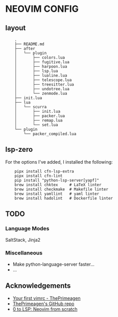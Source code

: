 # NEOVIM CONFIG

## layout
        .
        ├── README.md
        ├── after
        │   └── plugin
        │       ├── colors.lua
        │       ├── fugitive.lua
        │       ├── harpoon.lua
        │       ├── lsp.lua
        │       ├── lualine.lua
        │       ├── telescope.lua
        │       ├── treesitter.lua
        │       ├── undotree.lua
        │       └── zenmode.lua
        ├── init.lua
        ├── lua
        │   └── scurra
        │       ├── init.lua
        │       ├── packer.lua
        │       ├── remap.lua
        │       └── set.lua
        └── plugin
            └── packer_compiled.lua
## lsp-zero

For the options I've added, I installed the following:

        pipx install cfn-lsp-extra
        pipx install cfn-lint
        pip install "python-lsp-server[yapf]"
        brew install chktex     # LaTeX linter
        brew install checkmake  # Makefile linter
        brew install yamllint   # yaml linter
        brew install hadolint   # Dockerfile linter

## TODO

### Language Modes

SaltStack, Jinja2

### Miscellaneous

* Make python-language-server faster...
* ...

## Acknowledgements

* [Your first vimrc - ThePrimeagen](https://www.youtube.com/watch?v=x2QJYq4IX6M)
* [ThePrimeagen's GitHub repo](https://github.com/ThePrimeagen/.dotfiles/tree/master/vim-2022/.config/nvim)
* [0 to LSP: Neovim from scratch](https://www.youtube.com/watch?v=w7i4amO_zaE)
